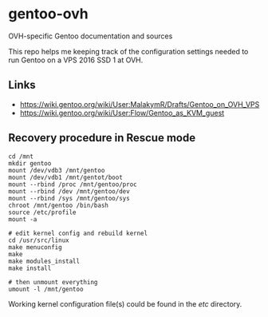 # gentoo-ovh
OVH-specific Gentoo documentation and sources

This repo helps me keeping track of the configuration settings needed
to run Gentoo on a VPS 2016 SSD 1 at OVH.

## Links

* https://wiki.gentoo.org/wiki/User:MalakymR/Drafts/Gentoo_on_OVH_VPS
* https://wiki.gentoo.org/wiki/User:Flow/Gentoo_as_KVM_guest

## Recovery procedure in Rescue mode

```
cd /mnt
mkdir gentoo
mount /dev/vdb3 /mnt/gentoo
mount /dev/vdb1 /mnt/gentot/boot
mount --rbind /proc /mnt/gentoo/proc
mount --rbind /dev /mnt/gentoo/dev
mount --rbind /sys /mnt/gentoo/sys
chroot /mnt/gentoo /bin/bash
source /etc/profile
mount -a

# edit kernel config and rebuild kernel
cd /usr/src/linux
make menuconfig
make
make modules_install
make install

# then unmount everything
umount -l /mnt/gentoo
```

Working kernel configuration file(s) could be found in the *etc* directory.